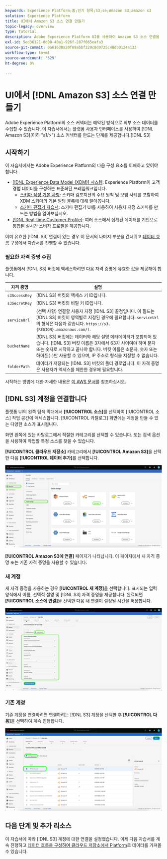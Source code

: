 ```yaml
---
keywords: Experience Platform;홈;인기 항목;S3;se;Amazon S3;amazon s3
solution: Experience Platform
title: UI에서 Amazon S3 소스 연결 만들기
topic-legacy: overview
type: Tutorial
description: Adobe Experience Platform UI를 사용하여 Amazon S3 소스 연결을 만드는 방법을 알아봅니다.
exl-id: 5ed36121-8d08-40a1-926f-287f065eafa3
source-git-commit: 0a61638a20f09abbf229c8d0725c48db01244133
workflow-type: tm+mt
source-wordcount: '529'
ht-degree: 0%

---
```


# UI에서 [!DNL Amazon S3] 소스 연결 만들기

Adobe Experience Platform의 소스 커넥터는 예약된 방식으로 외부 소스 데이터를 수집할 수 있습니다. 이 자습서에서는 플랫폼 사용자 인터페이스를 사용하여 [!DNL Amazon S3](이하 &quot;a1/>&quot;) 소스 커넥터를 만드는 단계를 제공합니다.[!DNL S3]

## 시작하기

이 자습서에서는 Adobe Experience Platform의 다음 구성 요소를 이해하고 있어야 합니다.

- [[!DNL Experience Data Model (XDM)] 시스템](../../../../../xdm/home.md): Experience Platform이 고객 경험 데이터를 구성하는 표준화된 프레임워크입니다.
   - [스키마 작성 기본 사항](../../../../../xdm/schema/composition.md): 스키마 컴포지션의 주요 원칙 및 모범 사례를 포함하여 XDM 스키마의 기본 빌딩 블록에 대해 알아봅니다.
   - [스키마 편집기 자습서](../../../../../xdm/tutorials/create-schema-ui.md): 스키마 편집기 UI를 사용하여 사용자 지정 스키마를 만드는 방법을 알아보십시오.
- [[!DNL Real-time Customer Profile]](../../../../../profile/home.md): 여러 소스에서 집계된 데이터를 기반으로 통합된 실시간 소비자 프로필을 제공합니다.

이미 유효한 [!DNL S3] 연결이 있는 경우 이 문서의 나머지 부분을 건너뛰고 [데이터 흐름](../../dataflow/batch/cloud-storage.md) 구성에서 자습서를 진행할 수 있습니다.

### 필요한 자격 증명 수집

플랫폼에서 [!DNL S3] 버킷에 액세스하려면 다음 자격 증명에 유효한 값을 제공해야 합니다.

| 자격 증명 | 설명 |
| ---------- | ----------- |
| `s3AccessKey` | [!DNL S3] 버킷의 액세스 키 ID입니다. |
| `s3SecretKey` | [!DNL S3] 버킷의 비밀 키 ID입니다. |
| `serviceUrl` | (선택 사항) 연결할 사용자 지정 [!DNL S3] 끝점입니다. 이 필드는 [!DNL S3] 버킷이 영역별로 지정된 경우에 필요합니다. `serviceUrl`의 형식은 다음과 같습니다. `https://s3.{REGION}.amazonaws.com/)`. |
| `bucketName` | [!DNL S3] 버킷에는 데이터와 해당 설명 메타데이터가 포함되어 있습니다. [!DNL S3] 버킷 이름은 3자에서 63자 사이여야 하며 문자 또는 숫자로 시작하고 끝나야 합니다. 버킷 이름은 소문자, 숫자 또는 하이픈(`-`)만 사용할 수 있으며, IP 주소로 형식을 지정할 수 없습니다. |
| `folderPath` | 데이터가 저장되는 [!DNL S3] 버킷의 폴더 경로입니다. 이 자격 증명은 사용자가 액세스를 제한한 경우에 필요합니다. |

시작하는 방법에 대한 자세한 내용은 [이 AWS 문서](https://aws.amazon.com/blogs/security/wheres-my-secret-access-key/)를 참조하십시오.

## [!DNL S3] 계정을 연결합니다

플랫폼 UI의 왼쪽 탐색 막대에서 **[!UICONTROL 소스]**&#x200B;를 선택하여 [!UICONTROL 소스] 작업 공간에 액세스합니다. [!UICONTROL 카탈로그] 화면에는 계정을 만들 수 있는 다양한 소스가 표시됩니다.

화면 왼쪽에 있는 카탈로그에서 적절한 카테고리를 선택할 수 있습니다. 또는 검색 옵션을 사용하여 작업할 특정 소스를 찾을 수 있습니다.

**[!UICONTROL 클라우드 저장소]** 카테고리에서 **[!UICONTROL Amazon S3]**&#x200B;을 선택한 다음 **[!UICONTROL 데이터 추가]**&#x200B;를 선택합니다.

![카탈로그](../../../../images/tutorials/create/s3/catalog.png)

**[!UICONTROL Amazon S3에 연결]** 페이지가 나타납니다. 이 페이지에서 새 자격 증명 또는 기존 자격 증명을 사용할 수 있습니다.

### 새 계정

새 자격 증명을 사용하는 경우 **[!UICONTROL 새 계정]**&#x200B;을 선택합니다. 표시되는 입력 양식에서 이름, 선택적 설명 및 [!DNL S3] 자격 증명을 제공합니다. 완료되면 **[!UICONTROL 소스에 연결]**&#x200B;을 선택한 다음 새 연결이 설정될 시간을 허용합니다.

![connect](../../../../images/tutorials/create/s3/connect.png)

### 기존 계정

기존 계정을 연결하려면 연결하려는 [!DNL S3] 계정을 선택한 후 **[!UICONTROL 다음]**&#x200B;을 선택하여 계속 진행합니다.

![기존](../../../../images/tutorials/create/s3/existing.png)

## 다음 단계 및 추가 리소스

이 자습서에 따라 [!DNL S3] 계정에 대한 연결을 설정했습니다. 이제 다음 자습서를 계속 진행하고 [데이터 흐름을 구성하여 클라우드 저장소에서 Platform](../../dataflow/batch/cloud-storage.md)로 데이터를 가져올 수 있습니다.
